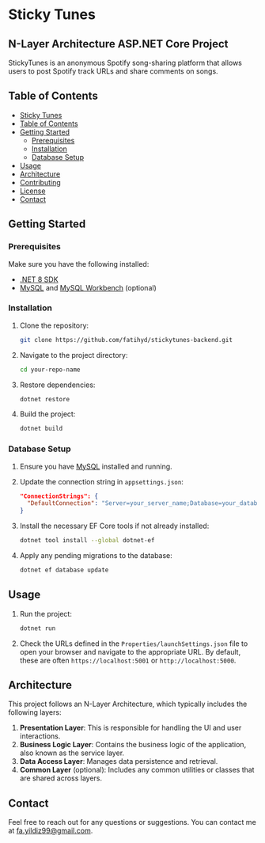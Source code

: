 # Sticky Tunes

## N-Layer Architecture ASP.NET Core Project

StickyTunes is an anonymous Spotify song-sharing platform that allows users to post Spotify track URLs and share comments on songs.

## Table of Contents

- [Sticky Tunes](#sticky-tunes)
- [Table of Contents](#table-of-contents)
- [Getting Started](#getting-started)
    - [Prerequisites](#prerequisites)
    - [Installation](#installation)
    - [Database Setup](#database-setup)
- [Usage](#usage)
- [Architecture](#architecture)
- [Contributing](#contributing)
- [License](#license)
- [Contact](#contact)

## Getting Started

### Prerequisites

Make sure you have the following installed:

- [.NET 8 SDK](https://dotnet.microsoft.com/download/dotnet/8.0)
- [MySQL](https://dev.mysql.com/downloads/mysql/) and [MySQL Workbench](https://dev.mysql.com/downloads/workbench/) (optional)

### Installation

1. Clone the repository:

    ```bash
    git clone https://github.com/fatihyd/stickytunes-backend.git
    ```

2. Navigate to the project directory:

    ```bash
    cd your-repo-name
    ```

3. Restore dependencies:

    ```bash
    dotnet restore
    ```

4. Build the project:

    ```bash
    dotnet build
    ```

### Database Setup

1. Ensure you have [MySQL](https://dev.mysql.com/downloads/mysql/) installed and running.

2. Update the connection string in `appsettings.json`:

    ```json
    "ConnectionStrings": {
      "DefaultConnection": "Server=your_server_name;Database=your_database_name;User=root;Password=your_password;"
    }
    ```

3. Install the necessary EF Core tools if not already installed:

    ```bash
    dotnet tool install --global dotnet-ef
    ```

4. Apply any pending migrations to the database:

    ```bash
    dotnet ef database update
    ```

## Usage

1. Run the project:

    ```bash
    dotnet run
    ```

2. Check the URLs defined in the `Properties/launchSettings.json` file to open your browser and navigate to the appropriate URL. By default, these are often `https://localhost:5001` or `http://localhost:5000`.

## Architecture

This project follows an N-Layer Architecture, which typically includes the following layers:

1. **Presentation Layer**: This is responsible for handling the UI and user interactions.
2. **Business Logic Layer**: Contains the business logic of the application, also known as the service layer.
3. **Data Access Layer**: Manages data persistence and retrieval.
4. **Common Layer** (optional): Includes any common utilities or classes that are shared across layers.

## Contact

Feel free to reach out for any questions or suggestions. You can contact me at [fa.yildiz99@gmail.com](mailto:fa.yildiz99@gmail.com).

